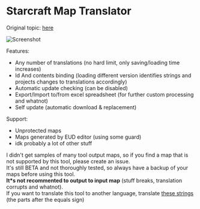 # Starcraft Map Translator
Original topic: [here](http://www.staredit.net/topic/17892/)

![Screenshot](http://rion.cz/epd/smt/scr1.png "Screenshot")

Features:
* Any number of translations (no hard limit, only saving/loading time increases)
* Id And contents binding (loading different version identifies strings and projects changes to translations accordingly)
* Automatic update checking (can be disabled)
* Export/Import to/from excel spreadsheet (for further custom processing and whatnot)
* Self update (automatic download & replacement)

Support:
* Unprotected maps
* Maps generated by EUD editor (using some guard)
* idk probably a lot of other stuff

I didn't get samples of many tool output maps, so if you find a map that is not supported by this tool, please create an issue.
\
It's still BETA and not thoroughly tested, so always have a backup of your maps before using this tool.
\
**It*s not recommented to output to input map** (stuff breaks, translation corrupts and whatnot).
\
If you want to translate this tool to another language, translate [these strings](https://github.com/Tarferi/Starcraft-Translation-Tool/blob/master/languages/lng_en.txt) (the parts after the equals sign)

